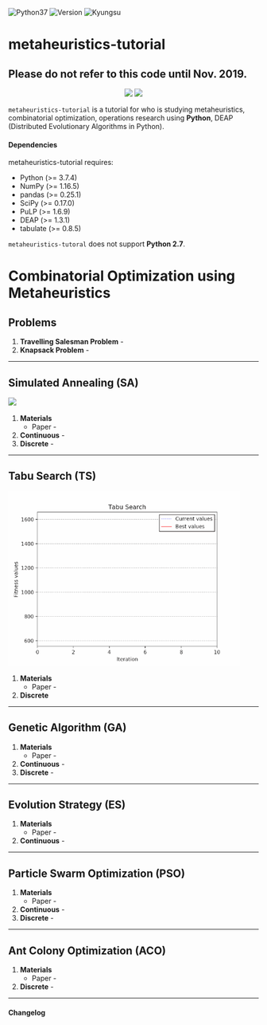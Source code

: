 <img alt="Python37" src="https://img.shields.io/badge/Python-3.7-blue.svg" /> <img alt="Version" src="https://img.shields.io/badge/Version-0.1a-yellow.svg" /> <img alt="Kyungsu" src="https://img.shields.io/badge/Created%20by-Kyungsu-orange.svg?style=flat&colorA=E1523D&colorB=blue" />

# metaheuristics-tutorial

## Please do not refer to this code until Nov. 2019.

<p align="center">
  <img height="70" src="https://repository-images.githubusercontent.com/20035587/2559bd00-9a75-11e9-9686-0697d18522cf" />
  <img height="70" src="https://upload.wikimedia.org/wikipedia/commons/thumb/1/1a/NumPy_logo.svg/2880px-NumPy_logo.svg.png" />
</p>

`metaheuristics-tutorial` is a tutorial for who is studying metaheuristics, combinatorial optimization, operations research using **Python**, DEAP (Distributed Evolutionary Algorithms in Python).

#### Dependencies

metaheuristics-tutorial requires:

* Python (>= 3.7.4)
* NumPy (>= 1.16.5)
* pandas (>= 0.25.1)
* SciPy (>= 0.17.0)
* PuLP (>= 1.6.9)
* DEAP (>= 1.3.1)
* tabulate (>= 0.8.5)

`metaheuristics-tutoral` does not support **Python 2.7**.

# Combinatorial Optimization using Metaheuristics

## Problems

1. **Travelling Salesman Problem** - []()
2. **Knapsack Problem** - []()
    
---

## Simulated Annealing (SA)

<img src="simulated_annealing.gif" height="350px">

1. **Materials**
    * Paper - []()
2. **Continuous** - []()
3. **Discrete** - []()

---

## Tabu Search (TS)

<img src="tabu_search.gif" height="350px">

1. **Materials**
    * Paper - []()
2. **Discrete**

---

## Genetic Algorithm (GA)

1. **Materials**
    * Paper - []()
2. **Continuous** - []()
3. **Discrete** - []()

---

## Evolution Strategy (ES)

1. **Materials**
    * Paper - []()
2. **Continuous** - []()

---

## Particle Swarm Optimization (PSO)

1. **Materials**
    * Paper - []()
2. **Continuous** - []()
3. **Discrete** - []()

---

## Ant Colony Optimization (ACO)

1. **Materials**
    * Paper - []()
2. **Discrete** - []()

---

#### Changelog